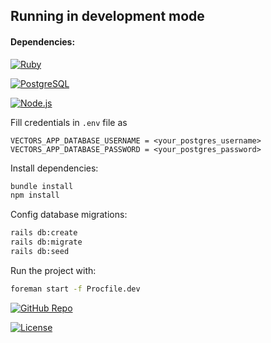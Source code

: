 ## Running in development mode

#### Dependencies:
[![Ruby](https://img.shields.io/badge/Ruby-3.3.7-red?logo=ruby&logoColor=white)](https://www.ruby-lang.org/)

[![PostgreSQL](https://img.shields.io/badge/PostgreSQL-17-blue?logo=postgresql&logoColor=white)](https://www.postgresql.org/)

[![Node.js](https://img.shields.io/badge/Node.js-20-green?logo=node.js&logoColor=white)](https://nodejs.org/)

Fill credentials in `.env` file as
```
VECTORS_APP_DATABASE_USERNAME = <your_postgres_username>
VECTORS_APP_DATABASE_PASSWORD = <your_postgres_password>
```

Install dependencies:
```bash
bundle install
npm install
```

Config database migrations:

```bash
rails db:create
rails db:migrate
rails db:seed
```

Run the project with:

```bash
foreman start -f Procfile.dev
```

[![GitHub Repo](https://img.shields.io/badge/GitHub-Visit-blue?logo=github)](https://github.com/spartanec22832/vectors_web)

[![License](https://img.shields.io/badge/License-MIT-blue)](https://mit-license.org/)
